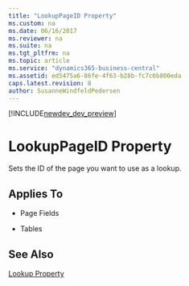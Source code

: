 ```yaml
---
title: "LookupPageID Property"
ms.custom: na
ms.date: 06/16/2017
ms.reviewer: na
ms.suite: na
ms.tgt_pltfrm: na
ms.topic: article
ms.service: "dynamics365-business-central"
ms.assetid: ed5475a6-86fe-4f63-b28b-fc7c6b800eda
caps.latest.revision: 8
author: SusanneWindfeldPedersen
---
```


[!INCLUDE[newdev_dev_preview](../includes/newdev_dev_preview.md)]

# LookupPageID Property
Sets the ID of the page you want to use as a lookup.  
  
## Applies To  
  
-   Page Fields  
  
-   Tables  
   
## See Also  
 [Lookup Property](devenv-lookup-property.md)